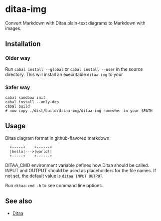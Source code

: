 ditaa-img
=========

Convert Markdown with Ditaa plain-text diagrams to Markdown with images.

Installation
------------

### Older way

Run `cabal install --global` or `cabal install --user` in the source
directory. This will install an executable `ditaa-img` to your

### Safer way

    cabal sandbox init
    cabal install --only-dep
    cabal build
    # now copy ./dist/build/ditaa-img/ditaa-img somewher in your $PATH

Usage
-----

Ditaa diagram format in github-flavored markdown:

   ```ditaa
     +-----+    +------+
     |hello|--->|world!|
     +-----+    +------+
   ```

DITAA_CMD environment variable defines how Ditaa should be called.
INPUT and OUTPUT should be used as placeholders for the file names.
If not set, the default value is `ditaa INPUT OUTPUT`.

Run `ditaa-cmd -h` to see command line options.

See also
--------

  * [Ditaa](http://ditaa.sourceforge.net/)
